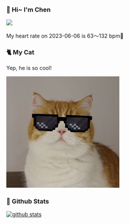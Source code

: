 ### 👋 Hi~ I'm Chen 

![](https://komarev.com/ghpvc/?username=z1cheng&style=flat)

My heart rate on 2023-06-06 is 63～132 bpm💖

### 🐈 My Cat
Yep, he is so cool!

<img src="/images/mycat.jpg" width="300px" />

### 🧐 Github Stats
[![github stats](https://github-readme-stats.vercel.app/api?username=z1cheng&show_icons=true&theme=default)](https://github.com/anuraghazra/github-readme-stats)

